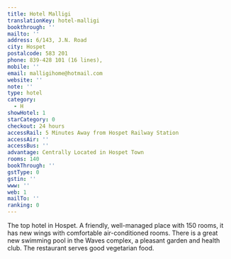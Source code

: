 ```yaml
---
title: Hotel Malligi
translationKey: hotel-malligi
bookthrough: ''
mailto: ''
address: 6/143, J.N. Road
city: Hospet
postalcode: 583 201
phone: 839-428 101 (16 lines),
mobile: ''
email: malligihome@hotmail.com
website: ''
note: ''
type: hotel
category:
  - H
showHotel: 1
starCategory: 0
checkout: 24 hours
accessRail: 5 Minutes Away from Hospet Railway Station
accessAir: ''
accessBus: ''
advantage: Centrally Located in Hospet Town
rooms: 140
bookThrough: ''
gstType: 0
gstin: ''
www: ''
web: 1
mailTo: ''
ranking: 0
---
```







The top hotel in Hospet. A friendly, well-managed place with 150 rooms, it has new wings with comfortable air-conditioned rooms. There is a great new swimming pool in the Waves complex, a pleasant garden and health club. The restaurant serves good vegetarian food.